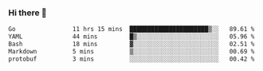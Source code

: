 ### Hi there 👋

<!--
**yeya24/yeya24** is a ✨ _special_ ✨ repository because its `README.md` (this file) appears on your GitHub profile.

Here are some ideas to get you started:

- 🔭 I’m currently working on ...
- 🌱 I’m currently learning ...
- 👯 I’m looking to collaborate on ...
- 🤔 I’m looking for help with ...
- 💬 Ask me about ...
- 📫 How to reach me: ...
- 😄 Pronouns: ...
- ⚡ Fun fact: ...
-->

<!--START_SECTION:waka-->

```txt
Go                11 hrs 15 mins  ██████████████████████▒░░   89.61 %
YAML              44 mins         █▒░░░░░░░░░░░░░░░░░░░░░░░   05.96 %
Bash              18 mins         ▓░░░░░░░░░░░░░░░░░░░░░░░░   02.51 %
Markdown          5 mins          ▒░░░░░░░░░░░░░░░░░░░░░░░░   00.69 %
protobuf          3 mins          ░░░░░░░░░░░░░░░░░░░░░░░░░   00.42 %
```

<!--END_SECTION:waka-->
